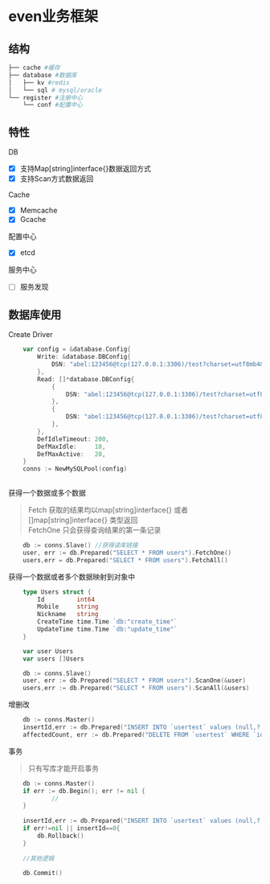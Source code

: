 # even业务框架

## 结构
```bash
├── cache #缓存
├── database #数据库
│   ├── kv #redis
│   └── sql # mysql/oracle
└── register #注册中心
    └── conf #配置中心
```


## 特性
DB  
-[x] 支持Map[string]interface{}数据返回方式  
-[x] 支持Scan方式数据返回  

Cache  
-[x] Memcache  
-[x] Gcache  

配置中心  
-[x] etcd  

服务中心  
-[ ] 服务发现  



## 数据库使用
Create Driver
```go
    var config = &database.Config{
		Write: &database.DBConfig{
			DSN: "abel:123456@tcp(127.0.0.1:3306)/test?charset=utf8mb4&parseTime=true&loc=Local",
		},
		Read: []*database.DBConfig{
			{
				DSN: "abel:123456@tcp(127.0.0.1:3306)/test?charset=utf8mb4&parseTime=true&loc=Local",
			},
			{
				DSN: "abel:123456@tcp(127.0.0.1:3306)/test?charset=utf8mb4&parseTime=true&loc=Local",
			},
		},
		DefIdleTimeout: 200,
		DefMaxIdle:     10,
		DefMaxActive:   20,
	}
	conns := NewMySQLPool(config)
    

```

获得一个数据或多个数据  
> Fetch 获取的结果均以map[string]interface{} 或者 []map[string]interface{} 类型返回  
> FetchOne 只会获得查询结果的第一条记录  
```go
    db := conns.Slave() //获得读库链接 
    user, err := db.Prepared("SELECT * FROM users").FetchOne()
    users,err = db.Prepared("SELECT * FROM users").FetchAll()
```  


获得一个数据或者多个数据映射到对象中  
```go
    type Users struct {
    	Id         int64
    	Mobile     string
    	Nickname   string
    	CreateTime time.Time `db:"create_time"`
    	UpdateTime time.Time `db:"update_time"`
    }

    var user Users
    var users []Users

    db := conns.Slave()
    user, err := db.Prepared("SELECT * FROM users").ScanOne(&user)
    users,err := db.Prepared("SELECT * FROM users").ScanAll(&users)

```

增删改
```go
    db := conns.Master()
    insertId,err := db.Prepared("INSERT INTO `usertest` values (null,?,?,?,?)", "18600000000", "RbTest", time.Now(), time.Now()).LastInsertID()
    affectedCount, err := db.Prepared("DELETE FROM `usertest` WHERE `id`=?", 1).AffectedCount()
```

事务  
> 只有写库才能开启事务
```go
    db := conns.Master()
    if err := db.Begin(); err != nil {
    		//
    }
    
    insertId,err := db.Prepared("INSERT INTO `usertest` values (null,?,?,?,?)", "18600000000", "RbTest", time.Now(), time.Now()).LastInsertID()
    if err!=nil || insertId==0{
    	db.Rollback()
    }
    
    //其他逻辑
    
    db.Commit()
    
    
```

